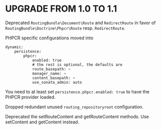 UPGRADE FROM 1.0 TO 1.1
=======================

Deprecated `RoutingBundle\Document\Route` and `RedirectRoute` in favor of
`RoutingBundle\Doctrine\Phpcr\Route` resp. `RedirectRoute`.

PHPCR specific configurations moved into

    dynamic:
        persistence:
            phpcr:
                enabled: true
                # the rest is optional, the defaults are
                route_basepath: ~
                manager_name: ~
                content_basepath: ~
                use_sonata_admin: auto

You need to at least set `persistence.phpcr.enabled: true` to have the PHPCR provider loaded.

Dropped redundant unused `routing_repositoryroot` configuration.

Deprecated the setRouteContent and getRouteContent methods. Use setContent and
getContent instead.